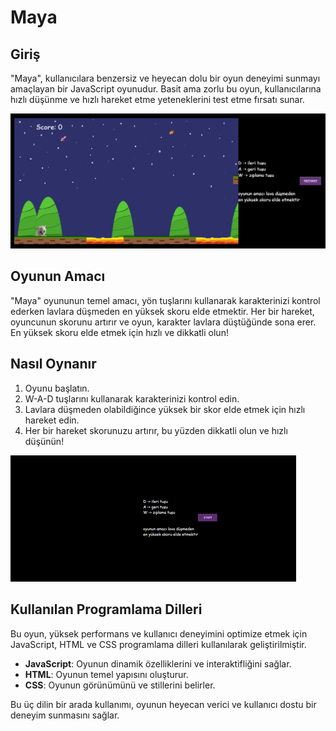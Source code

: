 # Maya

## Giriş
"Maya", kullanıcılara benzersiz ve heyecan dolu bir oyun deneyimi sunmayı amaçlayan bir JavaScript oyunudur. Basit ama zorlu bu oyun, kullanıcılarına hızlı düşünme ve hızlı hareket etme yeteneklerini test etme fırsatı sunar.

![Oyun İçi Görüntü1](images/readmeImages/gameImage1.png)


## Oyunun Amacı
"Maya" oyununun temel amacı, yön tuşlarını kullanarak karakterinizi kontrol ederken lavlara düşmeden en yüksek skoru elde etmektir. Her bir hareket, oyuncunun skorunu artırır ve oyun, karakter lavlara düştüğünde sona erer. En yüksek skoru elde etmek için hızlı ve dikkatli olun!

## Nasıl Oynanır
1. Oyunu başlatın.
2. W-A-D tuşlarını kullanarak karakterinizi kontrol edin.
3. Lavlara düşmeden olabildiğince yüksek bir skor elde etmek için hızlı hareket edin.
4. Her bir hareket skorunuzu artırır, bu yüzden dikkatli olun ve hızlı düşünün!

![Oyun İçi Görüntü](images/readmeImages/gamePlay.gif)

## Kullanılan Programlama Dilleri
Bu oyun, yüksek performans ve kullanıcı deneyimini optimize etmek için JavaScript, HTML ve CSS programlama dilleri kullanılarak geliştirilmiştir. 

- **JavaScript**: Oyunun dinamik özelliklerini ve interaktifliğini sağlar.
- **HTML**: Oyunun temel yapısını oluşturur.
- **CSS**: Oyunun görünümünü ve stillerini belirler.


Bu üç dilin bir arada kullanımı, oyunun heyecan verici ve kullanıcı dostu bir deneyim sunmasını sağlar.
